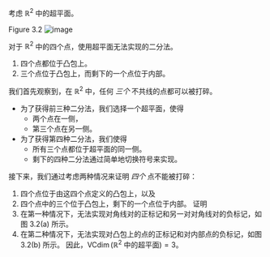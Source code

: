 考虑 ${\mathbb{R}}^{2}$ 中的超平面。

Figure 3.2 
![image](019145d2-cc04-715a-aec7-5f9a00e87681_9_352535.jpg)

对于 ${\mathbb{R}}^{2}$ 中的四个点，使用超平面无法实现的二分法。 
1. 四个点都位于凸包上。 
2. 三个点位于凸包上，而剩下的一个点位于内部。

我们首先观察到，在 ${\mathbb{R}}^{2}$ 中，任何 *三个* 不共线的点都可以被打碎。
- 为了获得前三种二分法，我们选择一个超平面，使得
  - 两个点在一侧，
  - 第三个点在另一侧。
- 为了获得第四种二分法，我们使得
  - 所有三个点都位于超平面的同一侧。
  - 剩下的四种二分法通过简单地切换符号来实现。

接下来，我们通过考虑两种情况来证明 *四个* 点不能被打碎：
1. 四个点位于由这四个点定义的凸包上，以及 
2. 四个点中的三个位于凸包上，剩下的一个点位于内部。
证明
1. 在第一种情况下，无法实现对角线对的正标记和另一对对角线对的负标记，如图 3.2(a) 所示。
2. 在第二种情况下，无法实现对凸包上的点的正标记和对内部点的负标记，如图 3.2(b) 所示。
因此，$\operatorname{VCdim} ({\mathbb{R}}^{2} \text{ 中的超平面}) = 3$。
